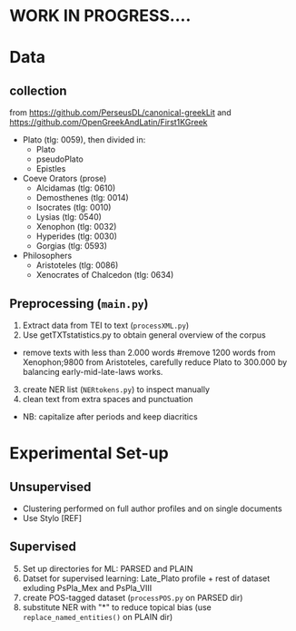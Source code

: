 # WORK IN PROGRESS....

# Data

## collection

from https://github.com/PerseusDL/canonical-greekLit and https://github.com/OpenGreekAndLatin/First1KGreek

- Plato (tlg: 0059), then divided in:
  - Plato
  - pseudoPlato
  - Epistles
- Coeve Orators (prose)
  - Alcidamas (tlg: 0610)
  - Demosthenes (tlg: 0014)
  - Isocrates (tlg: 0010)
  - Lysias (tlg: 0540)
  - Xenophon (tlg: 0032)
  - Hyperides (tlg: 0030)
  - Gorgias (tlg: 0593)
- Philosophers
  - Aristoteles (tlg: 0086)
  - Xenocrates of Chalcedon (tlg: 0634)

## Preprocessing (`main.py`)

1. Extract data from TEI to text (`processXML.py`)
2. Use getTXTstatistics.py to obtain general overview of the corpus

- remove texts with less than 2.000 words
  #remove 1200 words from Xenophon;9800 from Aristoteles, carefully reduce Plato to 300.000 by balancing early-mid-late-laws works.

3. create NER list (`NERtokens.py`) to inspect manually
4. clean text from extra spaces and punctuation

- NB: capitalize after periods and keep diacritics

# Experimental Set-up

## Unsupervised

- Clustering performed on full author profiles and on single documents
- Use Stylo [REF]

## Supervised

5. Set up directories for ML: PARSED and PLAIN
6. Datset for supervised learning: Late_Plato profile + rest of dataset exluding PsPla_Mex and PsPla_VIII
7. create POS-tagged dataset (`processPOS.py` on PARSED dir)
8. substitute NER with "\*" to reduce topical bias (use `replace_named_entities()` on PLAIN dir)
